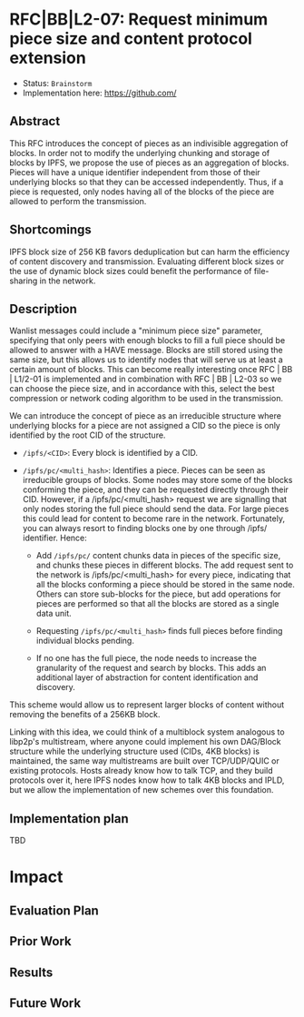 #  RFC|BB|L2-07: Request minimum piece size and content protocol extension
* Status: `Brainstorm`
* Implementation here: https://github.com/

<!-- Full description here: https://docs.google.com/document/d/1zjJCZel8zJzgK3XuHK0YZlNffEHThq7tUOssGgRTryY/edit#heading=h.6qnrq913vou6 -->

## Abstract
This RFC introduces the concept of pieces as an indivisible aggregation of blocks. In order not to modify the underlying chunking and storage of blocks by IPFS, we propose the use of pieces as an aggregation of blocks. Pieces will have a unique identifier independent from those of their underlying blocks so that they can be accessed independently. Thus, if a piece is requested, only nodes having all of the blocks of the piece are allowed to perform the transmission.


## Shortcomings
IPFS block size of 256 KB favors deduplication but can harm the efficiency of content discovery and transmission. Evaluating different block sizes or the use of dynamic block sizes could benefit the performance of file-sharing in the network.


## Description

Wanlist messages could include a "minimum piece size" parameter, specifying that only peers with enough blocks to fill a full piece should be allowed to answer with a HAVE message. Blocks are still stored using the same size, but this allows us to identify nodes that will serve us at least a certain amount of blocks. This can become really interesting once RFC | BB | L1/2-01 is implemented and in combination with RFC | BB | L2-03 so we can choose the piece size, and in accordance with this, select the best compression or network coding algorithm to be used in the transmission.

We can introduce the concept of piece as an irreducible structure where underlying blocks for a piece are not assigned a CID so the piece is only identified by the root CID of the structure.

-   `/ipfs/<CID>`: Every block is identified by a CID.

-   `/ipfs/pc/<multi_hash>`: Identifies a piece. Pieces can be seen as irreducible groups of blocks. Some nodes may store some of the blocks conforming the piece, and they can be requested directly through their CID. However, if a /ipfs/pc/<multi_hash> request we are signalling that only nodes storing the full piece should send the data. For large pieces this could lead for content to become rare in the network. Fortunately, you can always resort to finding blocks one by one through /ipfs/<cid> identifier. Hence:

    -   Add `/ipfs/pc/` content chunks data in pieces of the specific size, and chunks these pieces in different blocks. The add request sent to the network is /ipfs/pc/<multi_hash> for every piece, indicating that all the blocks conforming a piece should be stored in the same node. Others can store sub-blocks for the piece, but add operations for pieces are performed so that all the blocks are stored as a single data unit.

    -   Requesting `/ipfs/pc/<multi_hash>` finds full pieces before finding individual blocks pending.

    -   If no one has the full piece, the node needs to increase the granularity of the request and search by blocks. This adds an additional layer of abstraction for content identification and discovery.

This scheme would allow us to represent larger blocks of content without removing the benefits of a 256KB block.

Linking with this idea, we could think of a multiblock system analogous to libp2p's multistream, where anyone could implement his own DAG/Block structure while the underlying structure used (CIDs, 4KB blocks) is maintained, the same way multistreams are built over TCP/UDP/QUIC or existing protocols. Hosts already know how to talk TCP, and they build protocols over it, here IPFS nodes know how to talk 4KB blocks and IPLD, but we allow the implementation of new schemes over this foundation.

## Implementation plan
TBD

# Impact

## Evaluation Plan

## Prior Work


## Results


## Future Work

